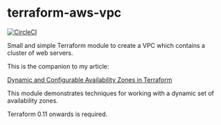 # terraform-aws-vpc

[![CircleCI](https://circleci.com/gh/dwmkerr/terraform-aws-vpc.svg?style=shield)](https://circleci.com/gh/dwmkerr/terraform-aws-vpc)

Small and simple Terraform module to create a VPC which contains a cluster of web servers.

This is the companion to my article:

[Dynamic and Configurable Availability Zones in Terraform](TODO)

This module demonstrates techniques for working with a dynamic set of availability zones.

Terraform 0.11 onwards is required.

